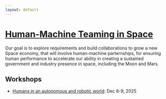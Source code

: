 ```yaml
---
layout: default
---
```


# [Human-Machine Teaming in Space](https://github.com/HMT-In-Space)

Our goal is to explore requirements and build collaborations to grow a new Space economy, that will involve human-machine parternships, for ensuring human performance to accelerate our ability in creating a sustained government and industry presence in space, including the Moon and Mars.

## Workshops

* [Humans in an autonomous and robotic world](./Workshop-Dec-2025.html): Dec 8-9, 2025

